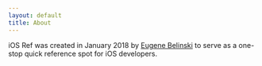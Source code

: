 ```yaml
---
layout: default
title: About
---
```


iOS Ref was created in January 2018 by [Eugene Belinski](https://ebelinski.com) to serve as a one-stop quick reference spot for iOS developers.
